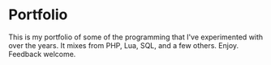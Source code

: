 # Portfolio

This is my portfolio of some of the programming that I've experimented with over the years. It mixes from PHP, Lua, SQL, and a few others.
Enjoy. Feedback welcome.